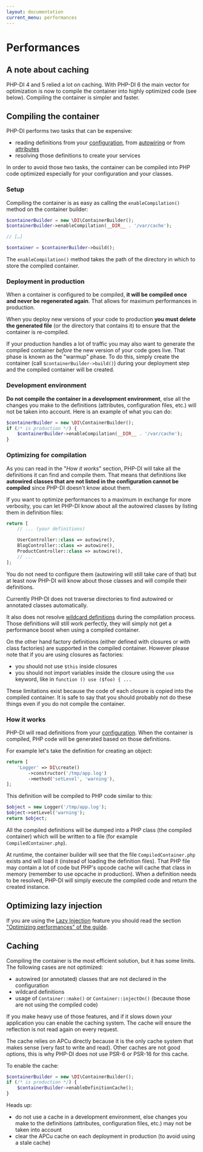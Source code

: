 ```yaml
---
layout: documentation
current_menu: performances
---
```


# Performances

## A note about caching

PHP-DI 4 and 5 relied a lot on caching. With PHP-DI 6 the main vector for optimization is now to compile the container into highly optimized code (see below). Compiling the container is simpler and faster.

## Compiling the container

PHP-DI performs two tasks that can be expensive:

- reading definitions from your [configuration](php-definitions.md), from [autowiring](autowiring.md) or from [attributes](attributes.md)
- resolving those definitions to create your services

In order to avoid those two tasks, the container can be compiled into PHP code optimized especially for your configuration and your classes.

### Setup

Compiling the container is as easy as calling the `enableCompilation()` method on the container builder:

```php
$containerBuilder = new \DI\ContainerBuilder();
$containerBuilder->enableCompilation(__DIR__ . '/var/cache');

// […]

$container = $containerBuilder->build();
```

The `enableCompilation()` method takes the path of the directory in which to store the compiled container.

### Deployment in production

When a container is configured to be compiled, **it will be compiled once and never be regenerated again**. That allows for maximum performances in production.

When you deploy new versions of your code to production **you must delete the generated file** (or the directory that contains it) to ensure that the container is re-compiled.

If your production handles a lot of traffic you may also want to generate the compiled container *before* the new version of your code goes live. That phase is known as the "warmup" phase. To do this, simply create the container (call `$containerBuilder->build()`) during your deployment step and the compiled container will be created.

### Development environment

**Do not compile the container in a development environment**, else all the changes you make to the definitions (attributes, configuration files, etc.) will not be taken into account. Here is an example of what you can do:

```php
$containerBuilder = new \DI\ContainerBuilder();
if (/* is production */) {
    $containerBuilder->enableCompilation(__DIR__ . '/var/cache');
}
```

### Optimizing for compilation

As you can read in the "*How it works*" section, PHP-DI will take all the definitions it can find and compile them. That means that definitions like **autowired classes that are not listed in the configuration cannot be compiled** since PHP-DI doesn't know about them.

If you want to optimize performances to a maximum in exchange for more verbosity, you can let PHP-DI know about all the autowired classes by listing them in definition files:

```php
return [
    // ... (your definitions)

    UserController::class => autowire(),
    BlogController::class => autowire(),
    ProductController::class => autowire(),
    // ...
];
```

You do not need to configure them (autowiring will still take care of that) but at least now PHP-DI will know about those classes and will compile their definitions.

Currently PHP-DI does not traverse directories to find autowired or annotated classes automatically.

It also does not resolve [wildcard definitions](php-definitions.md#wildcards) during the compilation process. Those definitions will still work perfectly, they will simply not get a performance boost when using a compiled container.

On the other hand factory definitions (either defined with closures or with class factories) are supported in the compiled container. However please note that if you are using closures as factories:

- you should not use `$this` inside closures
- you should not import variables inside the closure using the `use` keyword, like in `function () use ($foo) { ...`

These limitations exist because the code of each closure is copied into the compiled container. It is safe to say that you should probably not do these things even if you do not compile the container.

### How it works

PHP-DI will read definitions from your [configuration](php-definitions.md). When the container is compiled, PHP code will be generated based on those definitions.

For example let's take the definition for creating an object:

```php
return [
    'Logger' => DI\create()
        ->constructor('/tmp/app.log')
        ->method('setLevel', 'warning'),
];
```

This definition will be compiled to PHP code similar to this:

```php
$object = new Logger('/tmp/app.log');
$object->setLevel('warning');
return $object;
```

All the compiled definitions will be dumped into a PHP class (the compiled container) which will be written to a file (for example `CompiledContainer.php`).

At runtime, the container builder will see that the file `CompiledContainer.php` exists and will load it (instead of loading the definition files). That PHP file may contain a lot of code but PHP's opcode cache will cache that class in memory (remember to use opcache in production). When a definition needs to be resolved, PHP-DI will simply execute the compiled code and return the created instance.

## Optimizing lazy injection

If you are using the [Lazy Injection](lazy-injection.md) feature you should read the section ["Optimizing performances" of the guide](lazy-injection.md#optimizing-performances).

## Caching

Compiling the container is the most efficient solution, but it has some limits. The following cases are not optimized:

- autowired (or annotated) classes that are not declared in the configuration
- wildcard definitions
- usage of `Container::make()` or `Container::injectOn()` (because those are not using the compiled code)

If you make heavy use of those features, and if it slows down your application you can enable the caching system. The cache will ensure the reflection is not read again on every request.

The cache relies on APCu directly because it is the only cache system that makes sense (very fast to write and read). Other caches are not good options, this is why PHP-DI does not use PSR-6 or PSR-16 for this cache.

To enable the cache:

```php
$containerBuilder = new \DI\ContainerBuilder();
if (/* is production */) {
    $containerBuilder->enableDefinitionCache();
}
```

Heads up:

- do not use a cache in a development environment, else changes you make to the definitions (attributes, configuration files, etc.) may not be taken into account
- clear the APCu cache on each deployment in production (to avoid using a stale cache)

